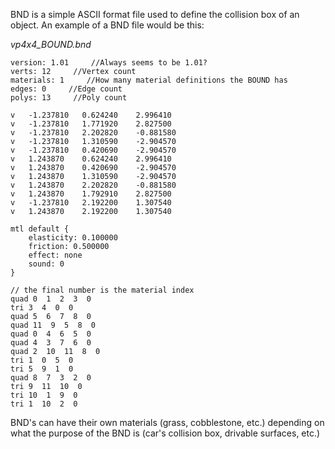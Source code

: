 BND is a simple ASCII format file used to define the collision box of an object. An example of a BND file would be this:

<i>vp4x4_BOUND.bnd</i>

    version: 1.01     //Always seems to be 1.01?
    verts: 12     //Vertex count
    materials: 1     //How many material definitions the BOUND has
    edges: 0     //Edge count
    polys: 13     //Poly count

    v   -1.237810   0.624240    2.996410
    v   -1.237810   1.771920    2.827500
    v   -1.237810   2.202820    -0.881580
    v   -1.237810   1.310590    -2.904570
    v   -1.237810   0.420690    -2.904570
    v   1.243870    0.624240    2.996410
    v   1.243870    0.420690    -2.904570
    v   1.243870    1.310590    -2.904570
    v   1.243870    2.202820    -0.881580
    v   1.243870    1.792910    2.827500
    v   -1.237810   2.192200    1.307540
    v   1.243870    2.192200    1.307540

    mtl default {
        elasticity: 0.100000
        friction: 0.500000
        effect: none
        sound: 0
    }

    // the final number is the material index
    quad 0  1  2  3  0
    tri 3  4  0  0
    quad 5  6  7  8  0
    quad 11  9  5  8  0
    quad 0  4  6  5  0
    quad 4  3  7  6  0
    quad 2  10  11  8  0
    tri 1  0  5  0
    tri 5  9  1  0
    quad 8  7  3  2  0
    tri 9  11  10  0
    tri 10  1  9  0
    tri 1  10  2  0

BND's can have their own materials (grass, cobblestone, etc.) depending
on what the purpose of the BND is (car's collision box, drivable
surfaces, etc.)
